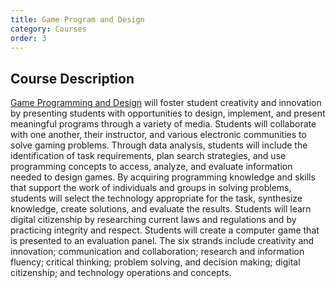 ```yaml
---
title: Game Program and Design
category: Courses
order: 3
---
```

## Course Description

[Game Programming and Design](https://texreg.sos.state.tx.us/public/readtac$ext.TacPage?sl=R&app=9&p_dir=&p_rloc=&p_tloc=&p_ploc=&pg=1&p_tac=&ti=19&pt=2&ch=127&rl=767) will foster student creativity and innovation by presenting students with opportunities to design, implement, and present meaningful programs through a variety of media. Students will collaborate with one another, their instructor, and various electronic communities to solve gaming problems. Through data analysis, students will include the identification of task requirements, plan search strategies, and use programming concepts to access, analyze, and evaluate information needed to design games. By acquiring programming knowledge and skills that support the work of individuals and groups in solving problems, students will select the technology appropriate for the task, synthesize knowledge, create solutions, and evaluate the results. Students will learn digital citizenship by researching current laws and regulations and by practicing integrity and respect. Students will create a computer game that is presented to an evaluation panel. The six strands include creativity and innovation; communication and collaboration; research and information fluency; critical thinking; problem solving, and decision making; digital citizenship; and technology operations and concepts.

